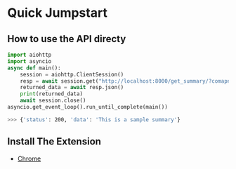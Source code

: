 # Quick Jumpstart

## How to use the API directy
```py
import aiohttp
import asyncio
async def main():
    session = aiohttp.ClientSession()
    resp = await session.get("http://localhost:8000/get_summary/?comapny=google")
    returned_data = await resp.json()
    print(returned_data)
    await session.close()
asyncio.get_event_loop().run_until_complete(main())
```
```sh
>>> {'status': 200, 'data': 'This is a sample summary'}
```

## Install The Extension
- [Chrome](https://chrome.google.com/webstore/category/extensions)

